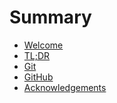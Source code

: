 # Summary

- [Welcome](./home.md)
- [TL;DR](./tlrd.md)
- [Git](./git/about.md)
  <!-- - []() -->
- [GitHub](./github/about.md)
  <!-- - []() -->
- [Acknowledgements](./acknowledgements.md)
